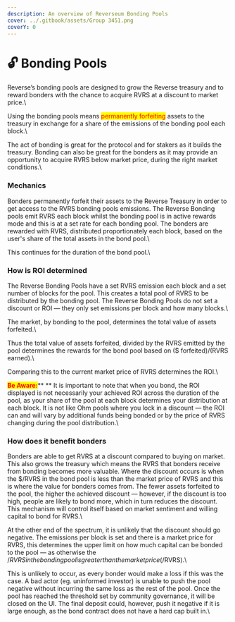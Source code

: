 ```yaml
---
description: An overview of Reverseum Bonding Pools
cover: ../.gitbook/assets/Group 3451.png
coverY: 0
---
```


# 🔓 Bonding Pools

Reverse’s bonding pools are designed to grow the Reverse treasury and to reward bonders with the chance to acquire RVRS at a discount to market price.\


Using the bonding pools means <mark style="color:red;">permanently forfeiting</mark> assets to the treasury in exchange for a share of the emissions of the bonding pool each block.\


The act of bonding is great for the protocol and for stakers as it builds the treasury. Bonding can also be great for the bonders as it may provide an opportunity to acquire RVRS below market price, during the right market conditions.\


### **Mechanics** 

Bonders permanently forfeit their assets to the Reverse Treasury in order to get access to the RVRS bonding pools emissions. The Reverse Bonding pools emit RVRS each block whilst the bonding pool is in active rewards mode and this is at a set rate for each bonding pool. The bonders are rewarded with RVRS, distributed proportionately each block, based on the user's share of the total assets in the bond pool.\


This continues for the duration of the bond pool.\


### **How is ROI determined** 

The Reverse Bonding Pools have a set RVRS emission each block and a set number of blocks for the pool. This creates a total pool of RVRS to be distributed by the bonding pool. The Reverse Bonding Pools do not set a discount or ROI — they only set emissions per block and how many blocks.\


The market, by bonding to the pool, determines the total value of assets forfeited.\


Thus the total value of assets forfeited, divided by the RVRS emitted by the pool determines the rewards for the bond pool based on ($ forfeited)/(RVRS earned).\


Comparing this to the current market price of RVRS determines the ROI.\


<mark style="color:red;">**Be Aware:**</mark>** ** It is important to note that when you bond, the ROI displayed is not necessarily your achieved ROI across the duration of the pool, as your share of the pool at each block determines your distribution at each block. It is not like Ohm pools where you lock in a discount — the ROI can and will vary by additional funds being bonded or by the price of RVRS changing during the pool distribution.\


### **How does it benefit bonders** 

Bonders are able to get RVRS at a discount compared to buying on market. This also grows the treasury which means the RVRS that bonders receive from bonding becomes more valuable. Where the discount occurs is when the $/RVRS in the bond pool is less than the market price of RVRS and this is where the value for bonders comes from. The fewer assets forfeited to the pool, the higher the achieved discount — however, if the discount is too high, people are likely to bond more, which in turn reduces the discount. This mechanism will control itself based on market sentiment and willing capital to bond for RVRS.\


At the other end of the spectrum, it is unlikely that the discount should go negative. The emissions per block is set and there is a market price for RVRS, this determines the upper limit on how much capital can be bonded to the pool — as otherwise the $/RVRS in the bonding pool is greater than the market price ($/RVRS).\


This is unlikely to occur, as every bonder would make a loss if this was the case. A bad actor (eg. uninformed investor) is unable to push the pool negative without incurring the same loss as the rest of the pool. Once the pool has reached the threshold set by community governance, it will be closed on the UI. The final deposit could, however, push it negative if it is large enough, as the bond contract does not have a hard cap built in.\
